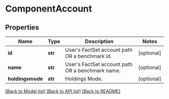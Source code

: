 # ComponentAccount

## Properties
Name | Type | Description | Notes
------------ | ------------- | ------------- | -------------
**id** | **str** | User&#39;s FactSet account path OR a benchmark id. | [optional] 
**name** | **str** | User&#39;s FactSet account path OR a benchmark name. | [optional] 
**holdingsmode** | **str** | Holdings Mode. | [optional] 

[[Back to Model list]](../README.md#documentation-for-models) [[Back to API list]](../README.md#documentation-for-api-endpoints) [[Back to README]](../README.md)



